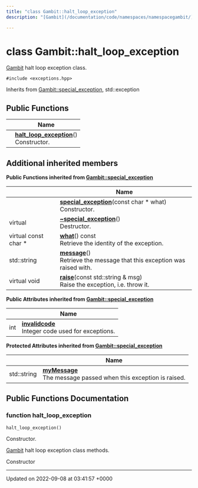 ```yaml
---
title: "class Gambit::halt_loop_exception"
description: "[Gambit](/documentation/code/namespaces/namespacegambit/) halt loop exception class. "

---
```


# class Gambit::halt_loop_exception



[Gambit](/documentation/code/namespaces/namespacegambit/) halt loop exception class. 


`#include <exceptions.hpp>`

Inherits from [Gambit::special_exception](/documentation/code/classes/classgambit_1_1special__exception/), std::exception

## Public Functions

|                | Name           |
| -------------- | -------------- |
| | **[halt_loop_exception](/documentation/code/classes/classgambit_1_1halt__loop__exception/#function-halt-loop-exception)**()<br>Constructor.  |

## Additional inherited members

**Public Functions inherited from [Gambit::special_exception](/documentation/code/classes/classgambit_1_1special__exception/)**

|                | Name           |
| -------------- | -------------- |
| | **[special_exception](/documentation/code/classes/classgambit_1_1special__exception/#function-special-exception)**(const char * what)<br>Constructor.  |
| virtual | **[~special_exception](/documentation/code/classes/classgambit_1_1special__exception/#function-special-exception)**()<br>Destructor.  |
| virtual const char * | **[what](/documentation/code/classes/classgambit_1_1special__exception/#function-what)**() const<br>Retrieve the identity of the exception.  |
| std::string | **[message](/documentation/code/classes/classgambit_1_1special__exception/#function-message)**()<br>Retrieve the message that this exception was raised with.  |
| virtual void | **[raise](/documentation/code/classes/classgambit_1_1special__exception/#function-raise)**(const std::string & msg)<br>Raise the exception, i.e. throw it.  |

**Public Attributes inherited from [Gambit::special_exception](/documentation/code/classes/classgambit_1_1special__exception/)**

|                | Name           |
| -------------- | -------------- |
| int | **[invalidcode](/documentation/code/classes/classgambit_1_1special__exception/#variable-invalidcode)** <br>Integer code used for exceptions.  |

**Protected Attributes inherited from [Gambit::special_exception](/documentation/code/classes/classgambit_1_1special__exception/)**

|                | Name           |
| -------------- | -------------- |
| std::string | **[myMessage](/documentation/code/classes/classgambit_1_1special__exception/#variable-mymessage)** <br>The message passed when this exception is raised.  |


## Public Functions Documentation

### function halt_loop_exception

```
halt_loop_exception()
```

Constructor. 

[Gambit](/documentation/code/namespaces/namespacegambit/) halt loop exception class methods.

Constructor 


-------------------------------

Updated on 2022-09-08 at 03:41:57 +0000